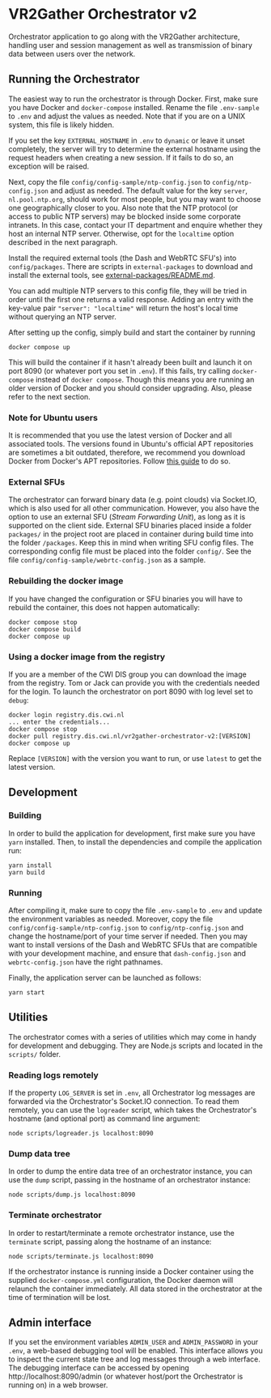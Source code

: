 # VR2Gather Orchestrator v2

Orchestrator application to go along with the VR2Gather architecture, handling
user and session management as well as transmission of binary data between
users over the network.

## Running the Orchestrator

The easiest way to run the orchestrator is through Docker. First, make sure you
have Docker and `docker-compose` installed. Rename the file `.env-sample` to
`.env` and adjust the values as needed. Note that if you are on a UNIX system,
this file is likely hidden.

If you set the key `EXTERNAL_HOSTNAME` in `.env` to `dynamic` or leave it unset
completely, the server will try to determine the external hostname using the
request headers when creating a new session. If it fails to do so, an exception
will be raised.

Next, copy the file `config/config-sample/ntp-config.json` to
`config/ntp-config.json` and adjust as needed. The default value for the key
`server`, `nl.pool.ntp.org`, should work for most people, but you may want to
choose one geographically closer to you. Also note that the NTP protocol (or
access to public NTP servers) may be blocked inside some corporate intranets.
In this case, contact your IT department and enquire whether they host an
internal NTP server. Otherwise, opt for the `localtime` option described in the
next paragraph.

Install the required external tools (the Dash and WebRTC SFU's) into `config/packages`.
There are scripts in `external-packages` to download and install the external tools,
see [external-packages/README.md](external-packages/README.md).

You can add multiple NTP servers to this config file, they will be tried in
order until the first one returns a valid response. Adding an entry with the
key-value pair `"server": "localtime"` will return the host's local time
without querying an NTP server.

After setting up the config, simply build and start the container by running

    docker compose up

This will build the container if it hasn't already been built and launch it on
port 8090 (or whatever port you set in `.env`). If this fails, try calling
`docker-compose` instead of `docker compose`. Though this means you are running
an older version of Docker and you should consider upgrading. Also, please
refer to the next section.

### Note for Ubuntu users

It is recommended that you use the latest version of Docker and all associated
tools. The versions found in Ubuntu's official APT repositories are sometimes a
bit outdated, therefore, we recommend you download Docker from Docker's APT
repositories. Follow [this guide](https://docs.docker.com/engine/install/ubuntu/)
to do so.

### External SFUs

The orchestrator can forward binary data (e.g. point clouds) via Socket.IO,
which is also used for all other communication. However, you also have the
option to use an external SFU (*Stream Forwarding Unit*), as long as it is
supported on the client side.  External SFU binaries placed inside a folder
`packages/` in the project root are placed in container during build time into
the folder `/packages`. Keep this in mind when writing SFU config files. The
corresponding config file must be placed into the folder `config/`. See the
file `config/config-sample/webrtc-config.json` as a sample.

### Rebuilding the docker image

If you have changed the configuration or SFU binaries you will have to rebuild
the container, this does not happen automatically:

    docker compose stop
    docker compose build
    docker compose up

### Using a docker image from the registry

If you are a member of the CWI DIS group you can download the image from the
registry. Tom or Jack can provide you with the credentials needed for the login.
To launch the orchestrator on port 8090 with log level set to `debug`:

    docker login registry.dis.cwi.nl
    ... enter the credentials...
    docker compose stop
    docker pull registry.dis.cwi.nl/vr2gather-orchestrator-v2:[VERSION]
    docker compose up

Replace `[VERSION]` with the version you want to run, or use `latest` to get
the latest version.

## Development

### Building

In order to build the application for development, first make sure you have
`yarn` installed. Then, to install the dependencies and compile the application
run:

    yarn install
    yarn build

### Running

After compiling it, make sure to copy the file `.env-sample` to `.env` and
update the environment variables as needed. Moreover, copy the file
`config/config-sample/ntp-config.json` to `config/ntp-config.json` and change
the hostname/port of your time server if needed. Then you may want to install
versions of the Dash and WebRTC SFUs that are compatible with your development
machine, and ensure that `dash-config.json` and `webrtc-config.json` have the
right pathnames.

Finally, the application server can be launched as follows:

    yarn start

## Utilities

The orchestrator comes with a series of utilities which may come in handy for
development and debugging. They are Node.js scripts and located in the
`scripts/` folder.

### Reading logs remotely

If the property `LOG_SERVER` is set in `.env`, all Orchestrator log messages
are forwarded via the Orchestrator's Socket.IO connection. To read them
remotely, you can use the `logreader` script, which takes the Orchestrator's
hostname (and optional port) as command line argument:

    node scripts/logreader.js localhost:8090

### Dump data tree

In order to dump the entire data tree of an orchestrator instance, you can use
the `dump` script, passing in the hostname of an orchestrator instance:

    node scripts/dump.js localhost:8090

### Terminate orchestrator

In order to restart/terminate a remote orchestrator instance, use the
`terminate` script, passing along the hostname of an instance:

    node scripts/terminate.js localhost:8090

If the orchestrator instance is running inside a Docker container using the
supplied `docker-compose.yml` configuration, the Docker daemon will relaunch
the container immediately. All data stored in the orchestrator at the time of
termination will be lost.

## Admin interface

If you set the environment variables `ADMIN_USER` and `ADMIN_PASSWORD` in your
`.env`, a web-based debugging tool will be enabled. This interface allows you
to inspect the current state tree and log messages through a web interface.
The debugging interface can be accessed by opening http://localhost:8090/admin
(or whatever host/port the Orchestrator is running on) in a web browser.
